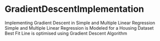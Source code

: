 # GradientDescentImplementation
Implementing Gradient Descent in Simple and Multiple Linear Regression
Simple and Multiple Linear Regression is Modeled for a Housing Dataset
Best Fit Line is optimised using Gradient Descent Algorithm
